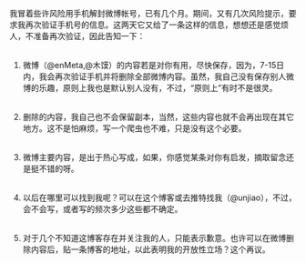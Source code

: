 我冒着些许风险用手机解封微博帐号，已有几个月。期间，又有几次风险提示，要求我再次验证手机号的信息。这两天它又给了一条这样的信息，想想还是感觉烦人，不准备再次验证，因此告知一下：<br><br>

1) 微博（@enMeta,@木馍）的内容若是对你有用，尽快保存，因为，7-15日内，我会再次验证手机并将删除全部微博内容。虽然，我自己没有保存别人微博的乐趣，原则上我也是默认别人没有，不过，“原则上”有时不是很灵。<br><br>

2) 删除的内容，我自己也不会保留副本，当然，这些内容也就不会再出现在其它地方。这不是怕麻烦，写一个爬虫也不难，只是没有这个必要。<br><br>

3) 微博主要内容，是出于热心写成，如果，你感觉某条对你有启发，摘取留念还是挺不错的呀。<br><br>

4) 以后在哪里可以找到我呢？可以在这个博客或去推特找我（@unjiao），不过，会不会写，或者写的频次多少这些都不确定。<br><br>

5) 对于几个不知道这博客存在并关注我的人，只能表示歉意。也许可以在微博删除内容后，贴一条博客的地址，以此表明我的开放性立场？这个再议。<br><br><br><br>